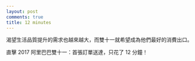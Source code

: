 ```yaml
---
layout: post
comments: true
title: 12 minutes
---
```




渴望生活品質提升的需求也越來越大，而雙十一就希望成為他們最好的消費出口。



直擊 2017 阿里巴巴雙十一：首張訂單送達，只花了 12 分鐘！

